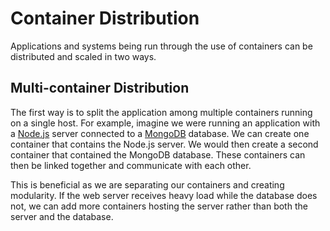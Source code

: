 # Container Distribution

Applications and systems being run through the use of containers can be distributed and scaled in two ways.

## Multi-container Distribution
The first way is to split the application among multiple containers running on a single host. For example, imagine we were running an application with a [Node.js][node] server connected to a [MongoDB][mongo] database. We can create one container that contains the Node.js server. We would then create a second container that contained the MongoDB database. These containers can then be linked together and communicate with each other.

This is beneficial as we are separating our containers and creating modularity. If the web server receives heavy load while the database does not, we can add more containers hosting the server rather than both the server and the database.


[node]: https://nodejs.org/en/
[mongo]: https://www.mongodb.com/
